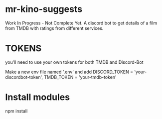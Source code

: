 # mr-kino-suggests
Work In Progress - Not Complete Yet. A discord bot to get details of a film from TMDB with ratings from different services.

# TOKENS
you'll need to use your own tokens
for both TMDB and Discord-Bot

Make a new env file named '.env' 
and add DISCORD_TOKEN = 'your-discordbot-token', TMDB_TOKEN = 'your-tmdb-token'

# Install modules
npm install
